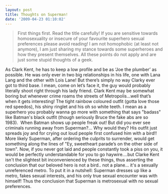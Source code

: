 ```yaml
---
layout: post
title: Thoughts on Superman!
date: '2009-04-23 01:10:02'
---
```


<blockquote>First things first. Read the title carefully! If you are sensitive towards homosexuality or insecure of your favourite superhero sexual preferences please avoid reading! I am not homophobic (at least not anymore), I am just sharing my stance towards some superheroes and how they present themselves. All these points do not apply and are just some stupid thoughts of a geek.</blockquote>
As Clark Kent, he has to keep a low profile and be as ‘Joe the plumber’ as possible. He was only ever in two big relationships in his life, one with Lana Lang and the other with Lois Lane! But there’s simply no way Clarky ever got to third base. I mean, come on let’s face it, the guy would probably literally shoot right through his lady friend. Clark Kent may be somewhat boring but whenever crime roams the streets of Metropolis...well that’s when it gets interesting! The tight rainbow coloured outfit (gotta love those red speedos), his shiny ringlet and his oh so white teeth. I mean as a superhero you probably wanna go more with something that says "badass" like Batman's black outfit (though seriously Bruce the fake abs are so 1983).  When Batman shows up people freak out! But did you ever see criminals running away from Superman?... Why would they? His outfit just spreads joy and for crying out loud people first confused him with a bird!! More likely Superman, after ordering the culprits to surrender, would get something along the lines of "Ey, sweetheart parade’s on the other side of town".
Now, if you never got laid and people constantly took a piss on you, it would be perfectly understandable for you to go haywire....but Clarke Kent isn't the slightest bit inconvenienced by these things, thus asserting the conclusion that our beloved hero is not a bird.. not a plane... it's a sexually unreferenced metro.
To put it in a nutshell: Superman dresses up like a metro, fakes sexual interests, and his only true sexual encounter was with himself! Thus the conclusion that Superman is metrosexual with no sexual preferences.

<strong></strong>
